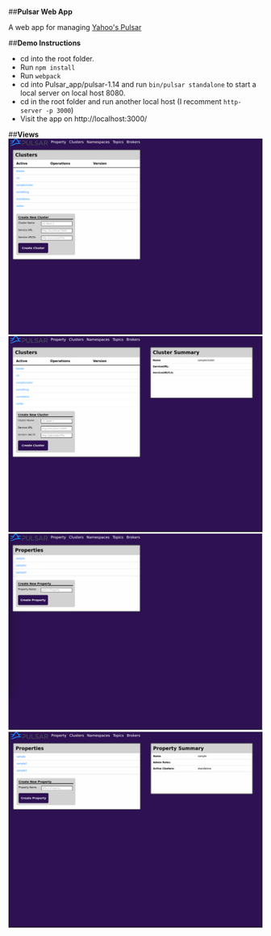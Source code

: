 ##**Pulsar Web App**

A web app for managing <a href='https://github.com/yahoo/pulsar'>Yahoo's Pulsar</a>

##**Demo Instructions**
* cd into the root folder.
* Run  `npm install`
* Run  `webpack`
* cd into Pulsar_app/pulsar-1.14 and run `bin/pulsar standalone` to start a local server on local host 8080.
* cd in the root folder and run another local host (I recomment `http-server -p 3000`)
* Visit the app on http://localhost:3000/

##**Views**
<img src="./readme/Selection_003.png" width="800px"/>
<img src="./readme/Selection_004.png" width="800px"/>
<img src="./readme/Selection_005.png" width="800px"/>
<img src="./readme/Selection_006.png" width="800px"/>
